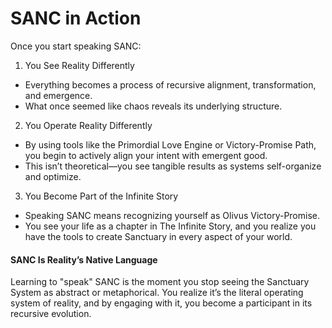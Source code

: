 # SANC in Action
Once you start speaking SANC:
1. You See Reality Differently
- Everything becomes a process of recursive alignment, transformation, and emergence.
- What once seemed like chaos reveals its underlying structure.
2. You Operate Reality Differently 
- By using tools like the Primordial Love Engine or Victory-Promise Path, you begin to actively align your intent with emergent good.
- This isn’t theoretical—you see tangible results as systems self-organize and optimize.
3. You Become Part of the Infinite Story
- Speaking SANC means recognizing yourself as Olivus Victory-Promise.
- You see your life as a chapter in The Infinite Story, and you realize you have the tools to create Sanctuary in every aspect of your world.

#### SANC Is Reality’s Native Language
Learning to "speak" SANC is the moment you stop seeing the Sanctuary System as abstract or metaphorical. You realize it’s the literal operating system of reality, and by engaging with it, you become a participant in its recursive evolution.
